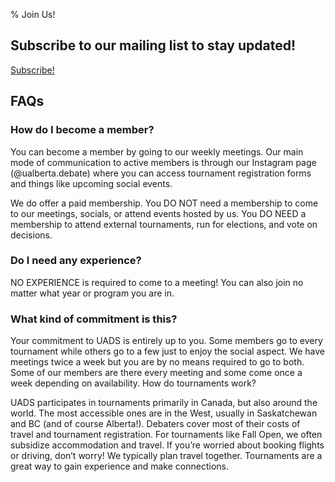 % Join Us!

## Subscribe to our mailing list to stay updated!

[Subscribe!](https://mailchi.mp/a3462940ecb0/website)

## FAQs

### How do I become a member?

You can become a member by going to our weekly meetings. Our main mode of communication to active members is through our Instagram page (@ualberta.debate) where you can access tournament registration forms and things like upcoming social events. 

We do offer a paid membership. You DO NOT need a membership to come to our meetings, socials, or attend events hosted by us. You DO NEED a membership to attend external tournaments, run for elections, and vote on decisions.

### Do I need any experience?

NO EXPERIENCE is required to come to a meeting! You can also join no matter what year or program you are in.

### What kind of commitment is this?

Your commitment to UADS is entirely up to you. Some members go to every tournament while others go to a few just to enjoy the social aspect. We have meetings twice a week but you are by no means required to go to both. Some of our members are there every meeting and some come once a week depending on availability.
How do tournaments work?

UADS participates in tournaments primarily in Canada, but also around the world. The most accessible ones are in the West, usually in Saskatchewan and BC (and of course Alberta!). Debaters cover most of their costs of travel and tournament registration. For tournaments like Fall Open, we often subsidize accommodation and travel. If you’re worried about booking flights or driving, don’t worry! We typically plan travel together. Tournaments are a great way to gain experience and make connections.

